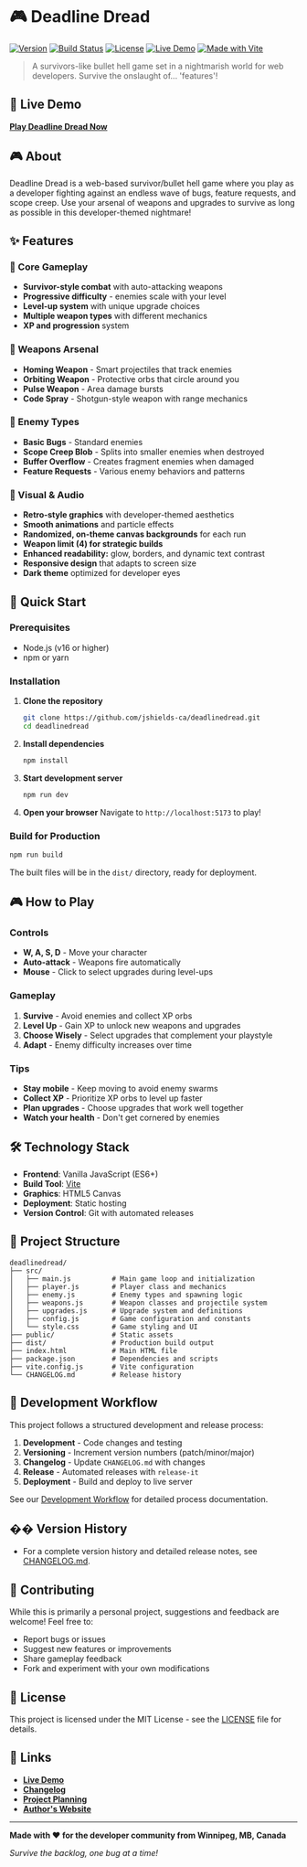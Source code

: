 # 🎮 Deadline Dread

[![Version](https://img.shields.io/badge/version-2.0.6-green.svg)](https://github.com/yourusername/deadlinedread/releases)
[![Build Status](https://img.shields.io/badge/build-passing-brightgreen.svg)](https://github.com/jshields-ca/deadlinedread/actions)
[![License](https://img.shields.io/badge/license-MIT-blue.svg)](LICENSE)
[![Live Demo](https://img.shields.io/badge/demo-live-brightgreen.svg)](https://dev.scootr.ca/deadlinedread/)
[![Made with Vite](https://img.shields.io/badge/made%20with-Vite-646CFF.svg)](https://vitejs.dev/)

> A survivors-like bullet hell game set in a nightmarish world for web developers. Survive the onslaught of... 'features'!

## 🎯 Live Demo

**[Play Deadline Dread Now](https://dev.scootr.ca/deadlinedread/)**

## 🎮 About

Deadline Dread is a web-based survivor/bullet hell game where you play as a developer fighting against an endless wave of bugs, feature requests, and scope creep. Use your arsenal of weapons and upgrades to survive as long as possible in this developer-themed nightmare!

## ✨ Features

### 🎯 Core Gameplay
- **Survivor-style combat** with auto-attacking weapons
- **Progressive difficulty** - enemies scale with your level
- **Level-up system** with unique upgrade choices
- **Multiple weapon types** with different mechanics
- **XP and progression** system

### 🔫 Weapons Arsenal
- **Homing Weapon** - Smart projectiles that track enemies
- **Orbiting Weapon** - Protective orbs that circle around you
- **Pulse Weapon** - Area damage bursts
- **Code Spray** - Shotgun-style weapon with range mechanics

### 👾 Enemy Types
- **Basic Bugs** - Standard enemies
- **Scope Creep Blob** - Splits into smaller enemies when destroyed
- **Buffer Overflow** - Creates fragment enemies when damaged
- **Feature Requests** - Various enemy behaviors and patterns

### 🎨 Visual & Audio
- **Retro-style graphics** with developer-themed aesthetics
- **Smooth animations** and particle effects
- **Randomized, on-theme canvas backgrounds** for each run
- **Weapon limit (4) for strategic builds**
- **Enhanced readability:** glow, borders, and dynamic text contrast
- **Responsive design** that adapts to screen size
- **Dark theme** optimized for developer eyes

## 🚀 Quick Start

### Prerequisites
- Node.js (v16 or higher)
- npm or yarn

### Installation

1. **Clone the repository**
   ```bash
   git clone https://github.com/jshields-ca/deadlinedread.git
   cd deadlinedread
   ```

2. **Install dependencies**
   ```bash
   npm install
   ```

3. **Start development server**
   ```bash
   npm run dev
   ```

4. **Open your browser**
   Navigate to `http://localhost:5173` to play!

### Build for Production

```bash
npm run build
```

The built files will be in the `dist/` directory, ready for deployment.

## 🎮 How to Play

### Controls
- **W, A, S, D** - Move your character
- **Auto-attack** - Weapons fire automatically
- **Mouse** - Click to select upgrades during level-ups

### Gameplay
1. **Survive** - Avoid enemies and collect XP orbs
2. **Level Up** - Gain XP to unlock new weapons and upgrades
3. **Choose Wisely** - Select upgrades that complement your playstyle
4. **Adapt** - Enemy difficulty increases over time

### Tips
- **Stay mobile** - Keep moving to avoid enemy swarms
- **Collect XP** - Prioritize XP orbs to level up faster
- **Plan upgrades** - Choose upgrades that work well together
- **Watch your health** - Don't get cornered by enemies

## 🛠️ Technology Stack

- **Frontend**: Vanilla JavaScript (ES6+)
- **Build Tool**: [Vite](https://vitejs.dev/)
- **Graphics**: HTML5 Canvas
- **Deployment**: Static hosting
- **Version Control**: Git with automated releases

## 📁 Project Structure

```
deadlinedread/
├── src/
│   ├── main.js          # Main game loop and initialization
│   ├── player.js        # Player class and mechanics
│   ├── enemy.js         # Enemy types and spawning logic
│   ├── weapons.js       # Weapon classes and projectile system
│   ├── upgrades.js      # Upgrade system and definitions
│   ├── config.js        # Game configuration and constants
│   └── style.css        # Game styling and UI
├── public/              # Static assets
├── dist/                # Production build output
├── index.html           # Main HTML file
├── package.json         # Dependencies and scripts
├── vite.config.js       # Vite configuration
└── CHANGELOG.md         # Release history
```

## 🔄 Development Workflow

This project follows a structured development and release process:

1. **Development** - Code changes and testing
2. **Versioning** - Increment version numbers (patch/minor/major)
3. **Changelog** - Update `CHANGELOG.md` with changes
4. **Release** - Automated releases with `release-it`
5. **Deployment** - Build and deploy to live server

See our [Development Workflow](https://linear.app/scootr-ca/document/deadline-dread-development-and-release-workflow-0bde7df83629) for detailed process documentation.

## �� Version History

- For a complete version history and detailed release notes, see [CHANGELOG.md](CHANGELOG.md).

## 🤝 Contributing

While this is primarily a personal project, suggestions and feedback are welcome! Feel free to:

- Report bugs or issues
- Suggest new features or improvements
- Share gameplay feedback
- Fork and experiment with your own modifications

## 📄 License

This project is licensed under the MIT License - see the [LICENSE](LICENSE) file for details.

## 🔗 Links

- **[Live Demo](https://dev.scootr.ca/deadlinedread/)**
- **[Changelog](CHANGELOG.md)**
- **[Project Planning](https://linear.app/scootr-ca/document/deadline-dread-development-plan-da18adc60a99)**
- **[Author's Website](https://scootr.ca)**

---

**Made with ❤️ for the developer community from Winnipeg, MB, Canada**

*Survive the backlog, one bug at a time!* 

